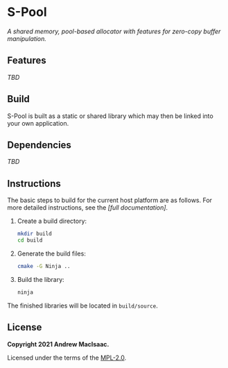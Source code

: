 # S-Pool

_A shared memory, pool-based allocator with features for zero-copy buffer manipulation._

## Features

_TBD_

## Build

S-Pool is built as a static or shared library which may then be linked into your own application.

## Dependencies

_TBD_

## Instructions

The basic steps to build for the current host platform are as follows.  For more detailed
instructions, see the _[full documentation]_.

 1. Create a build directory:
    ```bash
    mkdir build
    cd build
    ```
 2. Generate the build files:
    ```bash
    cmake -G Ninja ..
    ```
 3. Build the library:
    ```bash
    ninja
    ```
The finished libraries will be located in `build/source`.

## License

**Copyright 2021 Andrew MacIsaac.**

Licensed under the terms of the [MPL-2.0](LICENSE.txt).
